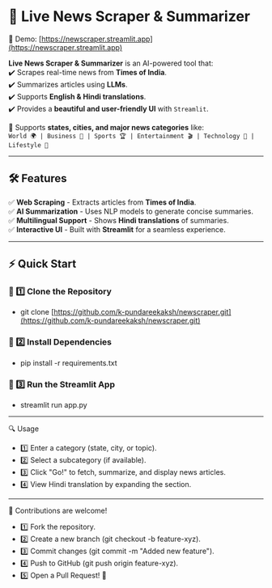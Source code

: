 # 📰 Live News Scraper & Summarizer  

🚀 Demo: [https://newscraper.streamlit.app](https://newscraper.streamlit.app)

**Live News Scraper & Summarizer** is an AI-powered tool that:  
✔️ Scrapes real-time news from **Times of India**.  
✔️ Summarizes articles using **LLMs**.  
✔️ Supports **English & Hindi translations**.  
✔️ Provides a **beautiful and user-friendly UI** with `Streamlit`.  

🔹 Supports **states, cities, and major news categories** like:  
`World 🌍 | Business 💼 | Sports 🏆 | Entertainment 🎬 | Technology 🚀 | Lifestyle 🌱`  

---

## 🛠️ Features  

✅ **Web Scraping** - Extracts articles from **Times of India**.  
✅ **AI Summarization** - Uses NLP models to generate concise summaries.  
✅ **Multilingual Support** - Shows **Hindi translations** of summaries.  
✅ **Interactive UI** - Built with **Streamlit** for a seamless experience.  

---

## ⚡ Quick Start  

### 🔹 1️⃣ Clone the Repository  

- git clone [https://github.com/k-pundareekaksh/newscraper.git](https://github.com/k-pundareekaksh/newscraper.git)

### 🔹 2️⃣ Install Dependencies

- pip install -r requirements.txt

### 🔹 3️⃣ Run the Streamlit App

- streamlit run app.py


---

🔍 Usage
- 1️⃣ Enter a category (state, city, or topic).
- 2️⃣ Select a subcategory (if available).
- 3️⃣ Click "Go!" to fetch, summarize, and display news articles.
- 4️⃣ View Hindi translation by expanding the section.


---

🙌 Contributions are welcome!

- 1️⃣ Fork the repository.
- 2️⃣ Create a new branch (git checkout -b feature-xyz).
- 3️⃣ Commit changes (git commit -m "Added new feature").
- 4️⃣ Push to GitHub (git push origin feature-xyz).
- 5️⃣ Open a Pull Request! 🚀
